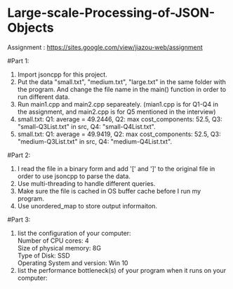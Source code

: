 # Large-scale-Processing-of-JSON-Objects
Assignment : https://sites.google.com/view/jiazou-web/assignment

#Part 1:
1. Import jsoncpp for this project.
2. Put the data "small.txt", "medium.txt", "large.txt" in the same folder with the program. And change the file name in the main() function in order to run different data.
3. Run main1.cpp and main2.cpp separeately. (mian1.cpp is for Q1-Q4 in the assignment, and main2.cpp is for Q5 mentioned in the interview)
4. small.txt: Q1: average = 49.2446,   Q2: max cost_components: 52.5,  Q3: "small-Q3List.txt" in src,  Q4: "small-Q4List.txt". 
5. small.txt: Q1: average = 49.9419,   Q2: max cost_components: 52.5,  Q3: "medium-Q3List.txt" in src,  Q4: "medium-Q4List.txt". 


#Part 2:
1. I read the file in a binary form and add '[' and ']' to the original file in order to use jsoncpp to parse the data.
2. Use multi-threading to handle different queries.
3. Make sure the file is cached in OS buffer cache before I run my program.
4. Use unordered_map to store output informaiton.

#Part 3:
1. list the configuration of your computer: 
<br/>Number of CPU cores: 4
<br/>Size of physical memory: 8G
<br/>Type of Disk: SSD
<br/>Operating System and version: Win 10
2.  list the performance bottleneck(s) of your program when it runs on your computer:

